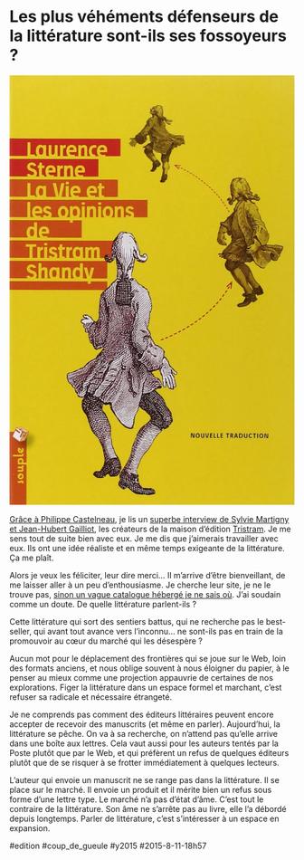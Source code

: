 # Les plus véhéments défenseurs de la littérature sont-ils ses fossoyeurs ?

![](_i/sterne.webp)

[Grâce à Philippe Castelneau](https://twitter.com/castelneau/status/631094962172624896), je lis un [superbe interview de Sylvie Martigny et Jean-Hubert Gailliot](http://www.vice.com/fr/read/fin-de-la-lecture-en-france-203), les créateurs de la maison d’édition [Tristram](https://fr.wikipedia.org/wiki/Tristram). Je me sens tout de suite bien avec eux. Je me dis que j’aimerais travailler avec eux. Ils ont une idée réaliste et en même temps exigeante de la littérature. Ça me plaît.

Alors je veux les féliciter, leur dire merci… Il m’arrive d’être bienveillant, de me laisser aller à un peu d’enthousiasme. Je cherche leur site, je ne le trouve pas, [sinon un vague catalogue hébergé je ne sais où](http://www.lekti-ecriture.com/editeurs/-Tristram,79-.html). J’ai soudain comme un doute. De quelle littérature parlent-ils ?

Cette littérature qui sort des sentiers battus, qui ne recherche pas le best-seller, qui avant tout avance vers l’inconnu… ne sont-ils pas en train de la promouvoir au cœur du marché qui les désespère ?

Aucun mot pour le déplacement des frontières qui se joue sur le Web, loin des formats anciens, et nous oblige souvent à nous éloigner du papier, à le penser au mieux comme une projection appauvrie de certaines de nos explorations. Figer la littérature dans un espace formel et marchant, c’est refuser sa radicale et nécessaire étrangeté.

Je ne comprends pas comment des éditeurs littéraires peuvent encore accepter de recevoir des manuscrits (et même en parler). Aujourd’hui, la littérature se pêche. On va à sa recherche, on n’attend pas qu’elle arrive dans une boîte aux lettres. Cela vaut aussi pour les auteurs tentés par la Poste plutôt que par le Web, et qui préfèrent un refus de quelques éditeurs plutôt que de se risquer à se frotter immédiatement à quelques lecteurs.

L’auteur qui envoie un manuscrit ne se range pas dans la littérature. Il se place sur le marché. Il envoie un produit et il mérite bien un refus sous forme d’une lettre type. Le marché n’a pas d’état d’âme. C’est tout le contraire de la littérature. Son âme ne s’arrête pas au livre, elle l’a débordé depuis longtemps. Parler de littérature, c’est s’intéresser à un espace en expansion.



#edition #coup_de_gueule #y2015 #2015-8-11-18h57
